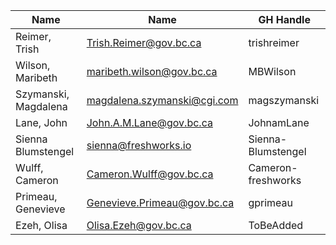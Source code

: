 | Name | Name | GH Handle |
| --- | --- | --- |
| Reimer, Trish  | Trish.Reimer@gov.bc.ca | trishreimer |
| Wilson, Maribeth | maribeth.wilson@gov.bc.ca  | MBWilson |
| Szymanski, Magdalena | magdalena.szymanski@cgi.com  | magszymanski |
| Lane, John | John.A.M.Lane@gov.bc.ca | JohnamLane |
| Sienna Blumstengel | sienna@freshworks.io | Sienna-Blumstengel |
| Wulff, Cameron | Cameron.Wulff@gov.bc.ca | Cameron-freshworks |
| Primeau, Genevieve |  Genevieve.Primeau@gov.bc.ca | gprimeau |
| Ezeh, Olisa | Olisa.Ezeh@gov.bc.ca | ToBeAdded |
